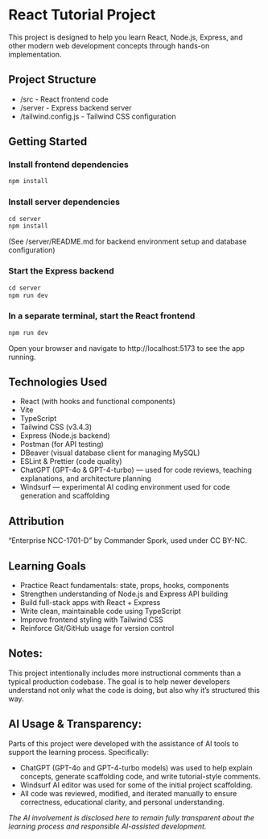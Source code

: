 # React Tutorial Project

This project is designed to help you learn React, Node.js, Express, and other modern web development concepts through hands-on implementation.

## Project Structure

- /src - React frontend code
- /server - Express backend server
- /tailwind.config.js - Tailwind CSS configuration

## Getting Started

### Install frontend dependencies
```javascript
npm install
```

### Install server dependencies
```javascript
cd server
npm install
```

(See /server/README.md for backend environment setup and database configuration)

### Start the Express backend
```javascript
cd server
npm run dev
```

### In a separate terminal, start the React frontend
```javascript
npm run dev
```

Open your browser and navigate to http://localhost:5173 to see the app running.

## Technologies Used

- React (with hooks and functional components)
- Vite
- TypeScript
- Tailwind CSS (v3.4.3)
- Express (Node.js backend)
- Postman (for API testing)
- DBeaver (visual database client for managing MySQL)
- ESLint & Prettier (code quality)
- ChatGPT (GPT-4o & GPT-4-turbo) — used for code reviews, teaching explanations, and architecture planning
- Windsurf — experimental AI coding environment used for code generation and scaffolding

## Attribution
“Enterprise NCC-1701-D” by Commander Spork, used under CC BY-NC.

## Learning Goals

- Practice React fundamentals: state, props, hooks, components
- Strengthen understanding of Node.js and Express API building
- Build full-stack apps with React + Express
- Write clean, maintainable code using TypeScript
- Improve frontend styling with Tailwind CSS
- Reinforce Git/GitHub usage for version control

## Notes:
This project intentionally includes more instructional comments than a typical production codebase. The goal is to help newer developers understand not only what the code is doing, but also why it’s structured this way.

## AI Usage & Transparency:
Parts of this project were developed with the assistance of AI tools to support the learning process.
Specifically:
- ChatGPT (GPT-4o and GPT-4-turbo models) was used to help explain concepts, generate scaffolding code, and write tutorial-style comments.
- Windsurf AI editor was used for some of the initial project scaffolding.
- All code was reviewed, modified, and iterated manually to ensure correctness, educational clarity, and personal understanding.

*The AI involvement is disclosed here to remain fully transparent about the learning process and responsible AI-assisted development.*